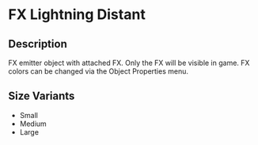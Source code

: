 # FX Lightning Distant

## Description

FX emitter object with attached FX. Only the FX will be visible in game. FX colors can be changed via the Object Properties menu.

## Size Variants

* Small
* Medium
* Large
